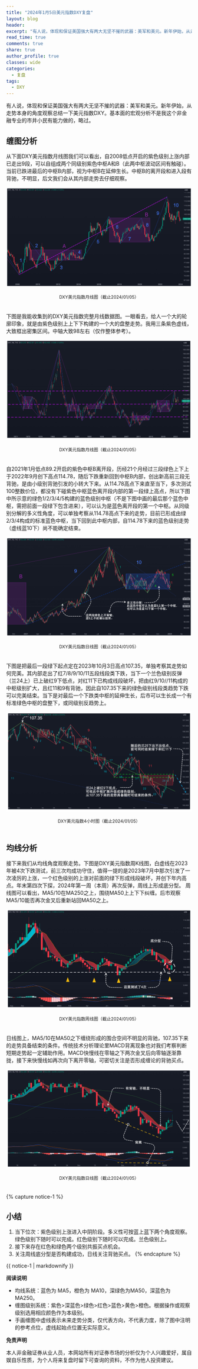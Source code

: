 ```yaml
---
title: "2024年1月5日美元指数DXY复盘"
layout: blog
header:
excerpt: "有人说，体现和保证美国强大有两大无坚不摧的武器：美军和美元。新年伊始，从走势本身的角度观察总结一下美元指数DXY。"
read_time: true
comments: true
share: true
author_profile: true
classes: wide
categories:
  - 复盘
tags:
  - DXY
---
```


有人说，体现和保证美国强大有两大无坚不摧的武器：美军和美元。新年伊始，从走势本身的角度观察总结一下美元指数DXY。基本面的宏观分析不是我这个非金融专业的市井小民有能力做的，略过。

## 缠图分析

从下面DXY美元指数月线图我们可以看出，自2008低点开启的紫色级别上涨内部已走出9段，可以自组成两个同级别紫色中枢A和B（此两中枢波动区间有触碰）。当前已跌进最后的中枢B内部，视为中枢B在延伸生长。中枢B的离开段和进入段有背驰，不明显，后文我们会从其内部走势去仔细观察。

![DXY美元指数20240105](/assets/images/2024/2024-01-05-DXY-month-1.jpg)
<small><center>DXY美元指数月线图（截止2024/01/05）</center></small>　 

下图是我能收集到的DXY美元指数完整月线数据图。一眼看去，给人一个大的轮廓印象，就是由紫色级别上上下下构建的一个大的盘整走势。我用三条紫色虚线，大致框出密集区间。中轴大致98左右（仅作整体参考）。

![DXY美元指数20240105](/assets/images/2024/2024-01-05-DXY-month.jpg)
<small><center>DXY美元指数月线图（截止2024/01/05）</center></small>　 

自2021年1月低点89.2开启的紫色中枢B离开段，历经21个月经过三段绿色上下上于2022年9月创下高点114.78，随后下跌重新回到中枢B内部，创出新高前三段无背驰，是由小级别背驰引发的小转大下来。从114.78高点下来直至当下，多次测试100整数价位，都没有下碰紫色中枢蓝色离开段内部的第一段绿上高点，所以下图中所示意的绿色1/2/3/4/5构建的蓝色级别中枢（不是下图中画的最后那个蓝色中枢，需把前面一段绿下包含进来），可以认为是蓝色离开段的第一个中枢。从同级别分解的多义性角度，可以单独考察从114.78高点下来的走势，目前已形成由绿2/3/4构成的标准蓝色中枢，当下回到此中枢内部，自114.78下来的蓝色级别走势（虚线蓝10下）尚不能确定结束。

![DXY美元指数20240105](/assets/images/2024/2024-01-05-DXY-day.jpg)
<small><center>DXY美元指数日线图（截止2024/01/05）</center></small>　

下图是把最后一段绿下起点定在2023年10月3日高点107.35，单独考察其走势如何完美。其内部走出了红7/8/9/10/11五段线段类下跌，当下一个兰色级别反弹（兰24上）已上破红9下低点，对红11下已构成线段破坏，把由红9/10//11构成的中枢级别扩大，且红11和9有背驰，因此自107.35下来的绿色级别线段类趋势下跌可以完美结束。当下是对最后一个下跌类中枢的延伸生长，后市可以生长成一个有标准绿色中枢的盘整下，或同级别反趋势上。

![DXY美元指数20240105](/assets/images/2024/2024-01-05-DXY-hour.jpg)
<small><center>DXY美元指数4小时图（截止2024/01/05）</center></small>　  　   

## 均线分析
接下来我们从均线角度观察走势。下图是DXY美元指数周K线图，白虚线在2023年被4次下跌测试，前三次均成功守住，值得一提的是2023年7月中那次引发了一次凌厉的上涨，一个红色级别的上涨对前面的绿下形成线段破坏，并创下年内高点。年末第四次下探，2024年第一周（本周）再次反弹，周线上形成底分型。
周线图可以看出，MA5/10在MA250之上，围绕MA50上上下下纠缠。后市观察MA5/10能否再次金叉后重新站回MA50之上。

![DXY美元指数20240105](/assets/images/2024/2024-01-05-DXY-week.jpg)
<small><center>DXY美元指数周线图（截止2024/01/05）</center></small>　  　

日线图上，MA5/10在MA50之下缠绕形成的围合空间不明显的背驰，107.35下来的走势具备结束的条件。传统技术分析理论里MACD背离现象也对我们考察判断短期走势起一定辅助作用。MACD快慢线在零轴之下两次金叉后向零轴逐渐靠拢，接下来快慢线如再次向下离开零轴，可密切关注是否形成缠论的背驰买点。

![DXY美元指数20240105](/assets/images/2024/2024-01-05-DXY-day-1.jpg)
<small><center>DXY美元指数日线图（截止2024/01/05）</center></small>　  　 　

{% capture notice-1 %}
## 小结

1. 当下位次：紫色级别上涨进入中阴阶段。多义性可按蓝上蓝下两个角度观察。绿色级别下随时可以完成。红色级别下随时可以完成。兰色级别上。
2. 接下来存在红色和绿色两个级别共振买点机会。
3. 关注周线底分型是否构建成功，日线关注背驰买点。
{% endcapture %}

<div class="notice">{{ notice-1 | markdownify }}</div>

**阅读说明**

* 均线系统：蓝色为 MA5，橙色为 MA10，深绿色为MA50，深蓝色为MA250。
* 缠图级别系统：紫色>深蓝色>绿色>红色>蓝色>黄色>橙色。根据操作或观察级别选用相应颜色作为本级别。
* 手画缠图中虚线表示未来走势分类，仅代表方向，不代表力度，除了图中注明的参考点位，虚线起始点位置无实际意义。

**免责声明** 

本人非金融证券从业人员，本网站所有对证券市场的分析仅为个人兴趣爱好，属自娱自乐性质，为个人将来复盘时留下可查询的资料，不作为他人投资建议。

